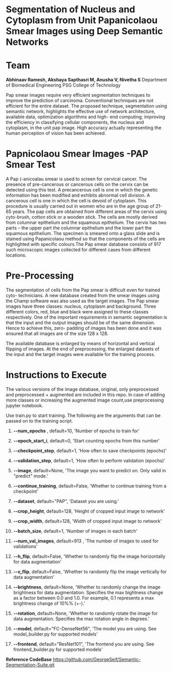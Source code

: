 # Segmentation of Nucleus and Cytoplasm from Unit Papanicolaou Smear Images using Deep Semantic Networks
# Team
**Abhinaav Ramesh, Akshaya Sapthasri M, Anusha V, Nivetha S**
Department of Biomedical Engineering
PSG College of Technology

Pap smear images require very efficient segmentation techniques to improve the prediction of carcinoma. Conventional techniques are not efficient for the entire dataset. The proposed technique, segmentation using semantic network, highlights the effective use of network architecture, available data, optimization algorithms and high- end computing; improving the efficiency in classifying cellular components, the nucleus and cytoplasm, in the unit pap image. High accuracy actually representing the human perception of vision has been achieved. 


# Papnicolaou Smear Images -PAP Smear Test
A Pap (-anicoalau smear is used to screen for cervical cancer. The presence of pre-cancerous or cancerous cells on the cervix can be detected using this test. A precancerous cell is one in which the genetic information has been modified and exhibits abnormal cell division. A cancerous cell is one in which the cell is devoid of cytoplasm. This procedure is usually carried out in women who are in the age group of 21- 65 years. The pap cells are obtained from different areas of the cervix using cyto-brush, cotton stick or a wooden stick. 
The cells are mostly derived from columnar epithelium and the squamous epithelium. The cervix has two parts – the upper part the columnar epithelium and the lower part the squamous epithelium. The specimen is smeared onto a glass slide and is stained using Papanicolaou method so that the components of the cells are highlighted with specific colours.The Pap smear database consists of 917 such microscopic images collected for different cases from different locations. 


# Pre-Processing 
The segmentation of cells from the Pap smear is difficult even for trained cyto- technicians. A new database created from the smear images using the Champ software was also used as the target images. The Pap smear images have three classes: nucleus, cytoplasm and background. Three different colors, red, blue and black were assigned to these classes respectively. One of the important requirements in semantic segmentation is that the input and the output images should be of the same dimension. Hence to achieve this, zero- padding of images has been done and it was ensured that all images are of the size 128 x 128.  

The available database is enlarged by means of horizontal and vertical flipping of images. At the end of preprocessing, the enlarged datasets of the input and the target images were available for the training process. 


# Instructions to Execute

The various versions of the image database, original, only preprocessed and preprocessed + augmented are included in this repo. In case of adding more classes or increasing the augmented image count,use preprocessing jupyter notebook.

Use train.py to start training. The following are the arguments that can be passed on to the training script.


1. **--num_epochs** , default=10, 'Number of epochs to train for'

2. **--epoch_start_i**, default=0, 'Start counting epochs from this number'

3. **--checkpoint_step**, default=1, 'How often to save checkpoints (epochs)'

4. **--validation_step**, default=1, 'How often to perform validation (epochs)'

5. **--image**, default=None, 'The image you want to predict on. Only valid in "predict" mode.'

6. **--continue_training**, default=False, 'Whether to continue training from a checkpoint'

7. **--dataset**, default="PAP", 'Dataset you are using.'

8. **--crop_height**, default=128, 'Height of cropped input image to network'

9. **--crop_width**, default=128, 'Width of cropped input image to network'

10. **--batch_size**, default=1, 'Number of images in each batch'

11. **--num_val_images**, default=913 , 'The number of images to used for validations'

12. **--h_flip**, default=False, 'Whether to randomly flip the image horizontally for data augmentation'

13. **--v_flip**, default=False, 'Whether to randomly flip the image vertically for data augmentation'

14. **--brightness**, default=None, 'Whether to randomly change the image brightness for data augmentation. Specifies the max bightness change as a factor between 0.0 and 1.0. For example, 0.1 represents a max brightness change of 10%% (+-).'

15. **--rotation**, default=None, 'Whether to randomly rotate the image for data augmentation. Specifies the max rotation angle in degrees.'

16. **--model**, default="FC-DenseNet56", 'The model you are using. See model_builder.py for supported models'

17. **--frontend**, default="ResNet101", 'The frontend you are using. See frontend_builder.py for supported models'



**Reference CodeBase**
https://github.com/GeorgeSeif/Semantic-Segmentation-Suite.git



